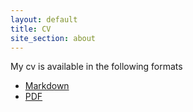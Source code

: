 ```yaml
---
layout: default
title: CV
site_section: about
---
```


My cv is available in the following formats

* [Markdown](cv.md)
* [PDF](cv.md)
